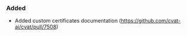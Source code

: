 ### Added

- Added custom certificates documentation 
  (<https://github.com/cvat-ai/cvat/pull/7508>)
